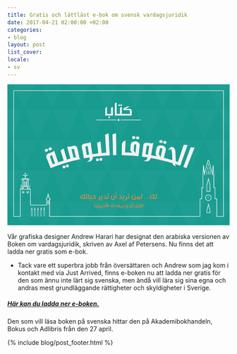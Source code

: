 ```yaml
---
title: Gratis och lättläst e-bok om svensk vardagsjuridik
date: 2017-04-21 02:00:00 +02:00
categories:
- blog
layout: post
list_cover: 
locale:
- sv
---
```


![juridik](/assets/images/blog/vardagsjuridikarabiska.png)


Vår grafiska designer Andrew Harari har designat den arabiska versionen av Boken om vardagsjuridik, skriven av Axel af Petersens. Nu finns det att ladda ner gratis som e-bok.

- Tack vare ett superbra jobb från översättaren och Andrew som jag kom i kontakt med via Just Arrived, finns e-boken nu att ladda ner gratis för den som ännu inte lärt sig svenska, men ändå vill lära sig sina egna och andras mest grundläggande rättigheter och skyldigheter i Sverige.


##### [Här kan du ladda ner e-boken.](https://sowl.co/M5nFT)





Den som vill läsa boken på svenska hittar den på Akademibokhandeln, Bokus och Adlibris från den 27 april.






{% include blog/post_footer.html %}
